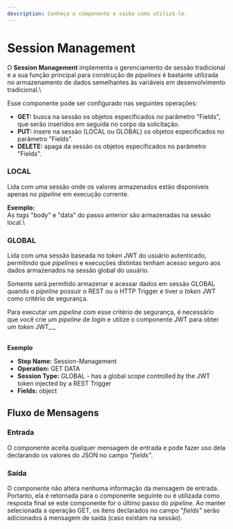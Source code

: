 ```yaml
---
description: Conheça o componente e saiba como utilizá-lo.
---
```


# Session Management

O **Session Management** implementa o gerenciamento de sessão tradicional e a sua função principal para construção de _pipelines_ é bastante utilizada no armazenamento de dados semelhantes às variáveis em desenvolvimento tradicional.\


Esse componente pode ser configurado nas seguintes operações:

* **GET:** busca na sessão os objetos especificados no parâmetro "Fields", que serão inseridos em seguida no corpo da solicitação.&#x20;
* **PUT:** insere na sessão (LOCAL ou GLOBAL) os objetos especificados no parâmetro "Fields".
* **DELETE:** apaga da sessão os objetos especificados no parâmetro "Fields".

### LOCAL <a href="#local" id="local"></a>

Lida com uma sessão onde os valores armazenados estão disponíveis apenas no _pipeline_ em execução corrente.              \
&#x20;        &#x20;

**Exemplo:**\
As _tags_ "body" e "data" do passo anterior são armazenadas na sessão local.\


### GLOBAL <a href="#global" id="global"></a>

Lida com uma sessão baseada no _token_ JWT do usuário autenticado, permitindo que _pipelines_ e execuções distintas tenham acesso seguro aos dados armazenados na sessão global do usuário.

Somente será permitido armazenar e acessar dados em sessão GLOBAL quando o _pipeline_ possuir o REST ou o HTTP Trigger e tiver o _token_ JWT como critério de segurança.

Para executar um _pipeline_ com esse critério de segurança, é necessário que você crie um _pipeline_ de _login_ e utilize o componente JWT para obter um _token_ JWT_._

&#x20;        \
**Exemplo**

* **Step Name:** Session-Management
* **Operation:** GET DATA
* **Session Type:** GLOBAL - has a global scope controlled by the JWT token injected by a REST Trigger
* **Fields:** object

## Fluxo de Mensagens <a href="#fluxo-de-mensagens" id="fluxo-de-mensagens"></a>

### Entrada <a href="#entrada" id="entrada"></a>

O componente aceita qualquer mensagem de entrada e pode fazer uso dela declarando os valores do JSON no campo _"fields"_.

### Saída <a href="#sada" id="sada"></a>

O componente não altera nenhuma informação da mensagem de entrada. Portanto, ela é retornada para o componente seguinte ou é utilizada como resposta final se este componente for o último passo do _pipeline_. Ao manter selecionada a operação GET, os itens declarados no campo "_fields"_ serão adicionados à mensagem de saída (caso existam na sessão).
